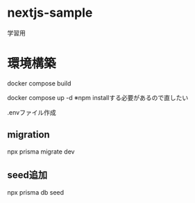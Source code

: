 # nextjs-sample
学習用

# 環境構築
docker compose build

docker compose up -d
※npm installする必要があるので直したい

.envファイル作成


## migration
npx prisma migrate dev

## seed追加
npx prisma db seed